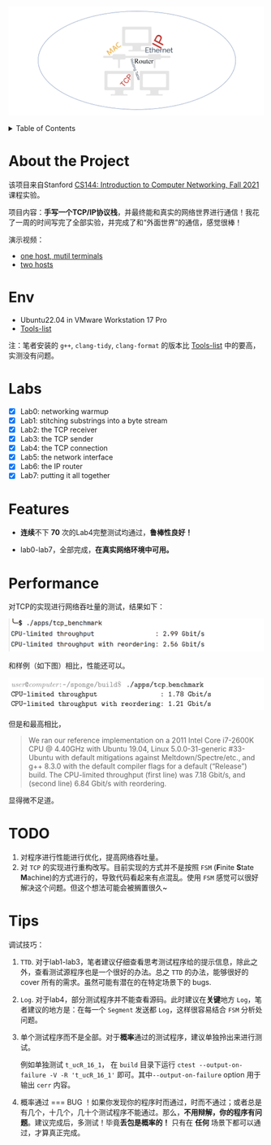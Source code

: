![](./image/README/logo.png)

<details>
  <summary>Table of Contents</summary>
  <ol>
    <li><a href="#about-the-project">About The Project</a></li>
    <li><a href="#env">Env</a></li>
    <li><a href="#labs">Labs</a></li>
    <li><a href="#features">Features</a></li>
    <li><a href="#performance">Performance</a></li>
    <li><a href="#todo">TODO</a></li>
    <li><a href="#tips">Tips</a></li>
  </ol>
</details>


# About the Project

该项目来自Stanford [CS144: Introduction to Computer Networking, Fall 2021](https://cs144.github.io/)课程实验。

项目内容：**手写一个TCP/IP协议栈**，并最终能和真实的网络世界进行通信！我花了一周的时间写完了全部实验，并完成了和“外面世界”的通信，感觉很棒！

演示视频：
- [one host, mutil terminals](https://www.bilibili.com/video/BV1Cj411371i/?vd_source=5af8b9727b99a37960b995f039f599e7)
- [two hosts](https://www.bilibili.com/video/BV13D4y137th/?vd_source=5af8b9727b99a37960b995f039f599e7)

# Env

- Ubuntu22.04 in VMware Workstation 17 Pro
- [Tools-list](https://stanford.edu/class/cs144/vm_howto/vm-howto-byo.html)

注：笔者安装的 `g++`, `clang-tidy`, `clang-format` 的版本比 [Tools-list](https://stanford.edu/class/cs144/vm_howto/vm-howto-byo.html) 中的要高，实测没有问题。

# Labs

- [x] Lab0: networking warmup
- [x] Lab1: stitching substrings into a byte stream
- [x] Lab2: the TCP receiver
- [x] Lab3: the TCP sender
- [x] Lab4: the TCP connection
- [x] Lab5: the network interface
- [x] Lab6: the IP router
- [x] Lab7: putting it all together

# Features

- **连续**不下 **70** 次的Lab4完整测试均通过，**鲁棒性良好！**

- lab0-lab7，全部完成，**在真实网络环境中可用。**

# Performance

对TCP的实现进行网络吞吐量的测试，结果如下：

![1677469632284](image/README/1677469632284.png)

和样例（如下图）相比，性能还可以。

![1677469436700](image/README/1677469436700.png)

但是和最高相比，

> We ran our reference implementation on a 2011 Intel Core i7-2600K CPU @ 4.40GHz with Ubuntu 19.04, Linux 5.0.0-31-generic #33-Ubuntu with default mitigations against Meltdown/Spectre/etc., and g++ 8.3.0 with the default compiler flags for a default (“Release”) build. The CPU-limited throughput (first line) was 7.18 Gbit/s, and (second line) 6.84 Gbit/s with reordering.

显得微不足道。

# TODO

1. 对程序进行性能进行优化，提高网络吞吐量。
2. 对 `TCP` 的实现进行重构改写。目前实现的方式并不是按照 `FSM` (**F**inite **S**tate **M**achine)的方式进行的，导致代码看起来有点混乱。使用 `FSM` 感觉可以很好解决这个问题。但这个想法可能会被搁置很久~

# Tips

调试技巧：

1. `TTD`. 对于lab1-lab3，笔者建议仔细查看思考测试程序给的提示信息，除此之外，查看测试源程序也是一个很好的办法。总之 `TTD` 的办法，能够很好的 cover 所有的需求。虽然可能有潜在的在特定场景下的 bugs.

2. `Log`. 对于lab4，部分测试程序并不能查看源码。此时建议在**关键**地方 `Log`，笔者建议的地方是：在每一个 `Segment` 发送都 `Log`，这样很容易结合 `FSM` 分析处问题。

3. 单个测试程序而不是全部。对于**概率**通过的测试程序，建议单独拎出来进行测试。
    
    例如单独测试 `t_ucR_16_1`， 在 `build` 目录下运行 `ctest --output-on-failure -V -R 't_ucR_16_1'` 即可。其中`--output-on-failure` option 用于输出 `cerr` 内容。

4. 概率通过 === BUG ！如果你发现你的程序时而通过，时而不通过；或者总是有几个，十几个，几十个测试程序不能通过。那么，**不用辩解，你的程序有问题**。建议完成后，多测试！毕竟**丢包是概率的！** 只有在 **任何** 场景下都可以通过，才算真正完成。